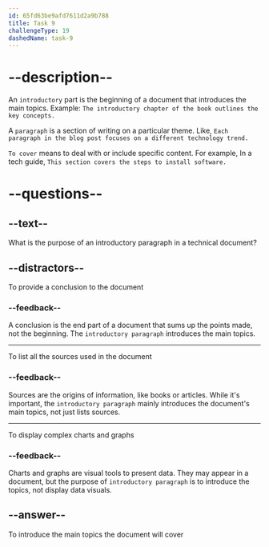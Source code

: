 ```yaml
---
id: 65fd63be9afd7611d2a9b788
title: Task 9
challengeType: 19
dashedName: task-9
---
```


# --description--

An `introductory` part is the beginning of a document that introduces the main topics. Example: `The introductory chapter of the book outlines the key concepts.`

A `paragraph` is a section of writing on a particular theme. Like, `Each paragraph in the blog post focuses on a different technology trend.` 

`To cover` means to deal with or include specific content. For example, In a tech guide, `This section covers the steps to install software.`

# --questions--

## --text--

What is the purpose of an introductory paragraph in a technical document?

## --distractors--

To provide a conclusion to the document

### --feedback--

A conclusion is the end part of a document that sums up the points made, not the beginning. The `introductory paragraph` introduces the main topics.

---

To list all the sources used in the document

### --feedback--

Sources are the origins of information, like books or articles. While it's important, the `introductory paragraph` mainly introduces the document's main topics, not just lists sources.

---

To display complex charts and graphs

### --feedback--

Charts and graphs are visual tools to present data. They may appear in a document, but the purpose of `introductory paragraph` is to introduce the topics, not display data visuals.

## --answer--

To introduce the main topics the document will cover

